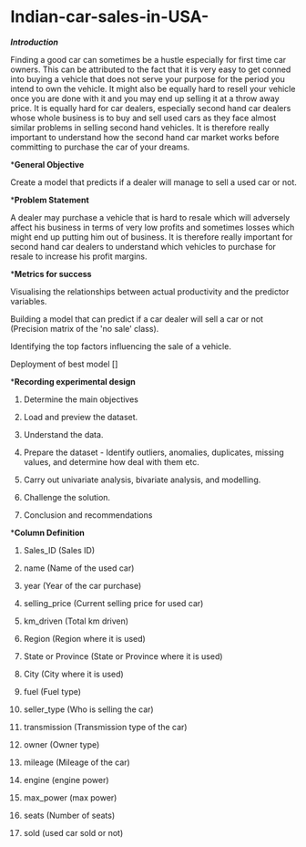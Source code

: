 # Indian-car-sales-in-USA-

***Introduction***

Finding a good car can sometimes be a hustle especially for first time car owners. This can be attributed to the fact that it is very easy to get conned into buying a vehicle that does not serve your purpose for the period you intend to own the vehicle. It might also be equally hard to resell your vehicle once you are done with it and you may end up selling it at a throw away price.
It is equally hard for car dealers, especially second hand car dealers whose whole business is to buy and sell used cars as they face almost similar problems in selling second hand vehicles.
It is therefore really important to understand how the second hand car market works before committing to purchase the car of your dreams.


***General Objective**

Create a model that predicts if a dealer will manage to sell a used car or not.

***Problem Statement**

A dealer may purchase a vehicle that is hard to resale which will adversely affect his business in terms of very low profits and sometimes losses which might end up putting him out of business.
It is therefore really important for second hand car dealers to understand which vehicles to purchase for resale to increase his profit margins.


***Metrics for success**

Visualising the relationships between actual productivity and the predictor variables.

Building a model that can predict if a car dealer will sell a car or not (Precision matrix of the 'no sale' class).

Identifying the top factors influencing the sale of a vehicle.

Deployment of best model []

***Recording experimental design**

1. Determine the main objectives

2. Load and preview the dataset.

3. Understand the data.

4. Prepare the dataset - Identify outliers, anomalies, duplicates, missing values, and determine how deal with them etc.

5. Carry out univariate analysis, bivariate analysis, and modelling.

6. Challenge the solution.

7. Conclusion and recommendations


***Column Definition**

1. Sales_ID (Sales ID)

2. name (Name of the used car)

3. year (Year of the car purchase)

4. selling_price (Current selling price for used car)

5. km_driven (Total km driven)

6. Region (Region where it is used)

7. State or Province (State or Province where it is used)

8. City (City where it is used)

9. fuel (Fuel type)

10. seller_type (Who is selling the car)

11. transmission (Transmission type of the car)

12. owner (Owner type)

13. mileage (Mileage of the car)

14. engine (engine power)

15. max_power (max power)

16. seats (Number of seats)

17. sold (used car sold or not)
